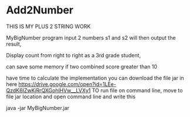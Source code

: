 # Add2Number
THIS IS MY PLUS 2 STRING WORK

MyBigNumber program input 2 numbers s1 and s2 will then output the result,

Display count from right to right as a 3rd grade student,

can save some memory if two combined score greater than 10

have time to calculate the implementation
you can download the file jar in here
https://drive.google.com/open?id=1LEe-QzdK6IZwKjRrQXGohlHVw__LVXy1
TO run file on command line, move to file jar location and open command line and write this

java -jar MyBigNumber.jar
